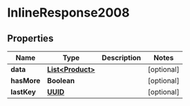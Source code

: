 # InlineResponse2008

## Properties
Name | Type | Description | Notes
------------ | ------------- | ------------- | -------------
**data** | [**List&lt;Product&gt;**](Product.md) |  |  [optional]
**hasMore** | **Boolean** |  |  [optional]
**lastKey** | [**UUID**](UUID.md) |  |  [optional]
